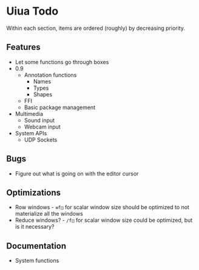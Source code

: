 # Uiua Todo
Within each section, items are ordered (roughly) by decreasing priority.

## Features
- Let some functions go through boxes
- 0.9
  - Annotation functions
    - Names
    - Types
    - Shapes
  - FFI
  - Basic package management
- Multimedia
  - Sound input
  - Webcam input
- System APIs
  - UDP Sockets

## Bugs
- Figure out what is going on with the editor cursor

## Optimizations
- Row windows - `≡f◫` for scalar window size should be optimized to not materialize all the windows
- Reduce windows? - `/f◫` for scalar window size could be optimized, but is it necessary?

## Documentation
- System functions

